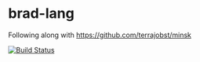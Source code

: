 # brad-lang
Following along with https://github.com/terrajobst/minsk

[![Build Status](https://dev.azure.com/bradley-ford/brad-lang/_apis/build/status/bradleyjford.brad-lang)](https://dev.azure.com/bradley-ford/brad-lang/_build/latest?definitionId=1)
